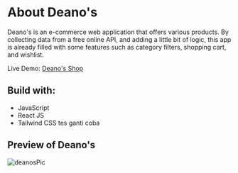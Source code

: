 # About Deano's

Deano's is an e-commerce web application that offers various products. By collecting data from a free online API, and adding a little bit of logic, this app is already filled with some features such as category filters, shopping cart, and wishlist.

Live Demo: [Deano's Shop](https://deanos.vercel.app/)

## Build with:

- JavaScript
- React JS
- Tailwind CSS tes ganti coba

## Preview of Deano's

![deanosPic](https://github.com/FaizMaulidin/Deanos/assets/104049423/b6176dab-11ca-4cfa-a14a-c409de9fd465)
